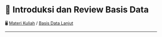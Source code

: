 # 📗 Introduksi dan Review Basis Data

🖥️ [Materi Kuliah](../../) / [Basis Data Lanjut](../2020-2021)

---


